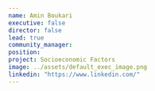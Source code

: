 ```yaml
---
name: Amin Boukari
executive: false
director: false
lead: true
community_manager:   
position:  
project: Socioeconomic Factors
image: ../assets/default_exec_image.png
linkedin: "https://www.linkedin.com/"
---
```


